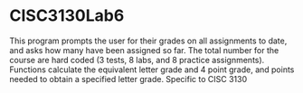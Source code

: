# CISC3130Lab6
This program prompts the user for their grades on all assignments to date, and asks how many have been assigned so far. The total number for the course are hard coded (3 tests, 8 labs, and 8 practice assignments). Functions calculate the equivalent letter grade and 4 point grade, and points needed to obtain a specified letter grade. Specific to CISC 3130
